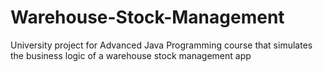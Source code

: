# Warehouse-Stock-Management
University project for Advanced Java Programming course that simulates the business logic of a warehouse stock management app
